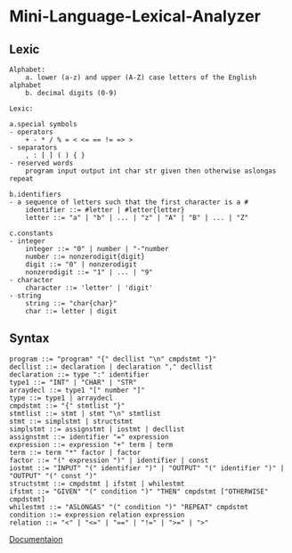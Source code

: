 # Mini-Language-Lexical-Analyzer

## Lexic

    Alphabet:
    	a. lower (a-z) and upper (A-Z) case letters of the English alphabet
    	b. decimal digits (0-9)
    
    Lexic:

	a.special symbols
	- operators
		+ - * / % = < <= == != => >
	- separators
		, : [ ] ( ) { }
	- reserved words
		program input output int char str given then otherwise aslongas repeat

	b.identifiers
	- a sequence of letters such that the first character is a #
		identifier ::= #letter | #letter{letter}
		letter ::= "a" | "b" | ... | "z" | "A" | "B" | ... | "Z"

	c.constants
	- integer
		integer ::= "0" | number | "-"number
		number ::= nonzerodigit{digit}
		digit ::= "0" | nonzerodigit
		nonzerodigit ::= "1" | ... | "9"
	- character
		character ::= 'letter' | 'digit'
	- string
		string ::= "char{char}"
		char ::= letter | digit

  ## Syntax

    program ::= "program" "{" decllist "\n" cmpdstmt "}"
    decllist ::= declaration | declaration "," decllist
    declaration ::= type ":" identifier
    type1 ::= "INT" | "CHAR" | "STR"
    arraydecl ::= type1 "[" number "]"
    type ::= type1 | arraydecl
    cmpdstmt ::= "{" stmtlist "}"
    stmtlist ::= stmt | stmt "\n" stmtlist
    stmt ::= simplstmt | structstmt
    simplstmt ::= assignstmt | iostmt | decllist
    assignstmt ::= identifier "=" expression
    expression ::= expression "+" term | term
    term ::= term "*" factor | factor
    factor ::= "(" expression ")" | identifier | const
    iostmt ::= "INPUT" "(" identifier ")" | "OUTPUT" "(" identifier ")" | "OUTPUT" "(" const ")"
    structstmt ::= cmpdstmt | ifstmt | whilestmt
    ifstmt ::= "GIVEN" "(" condition ")" "THEN" cmpdstmt ["OTHERWISE" cmpdstmt]
    whilestmt ::= "ASLONGAS" "(" condition ")" "REPEAT" cmpdstmt
    condition ::= expression relation expression
    relation ::= "<" | "<=" | "==" | "!=" | ">=" | ">"

[Documentaion]([https://github.com/user/repo/blob/branch/other_file.md](https://github.com/monicahomescu/Mini-Language-Lexical-Analyzer/blob/main/documentation.pdf)https://github.com/monicahomescu/Mini-Language-Lexical-Analyzer/blob/main/documentation.pdf)
